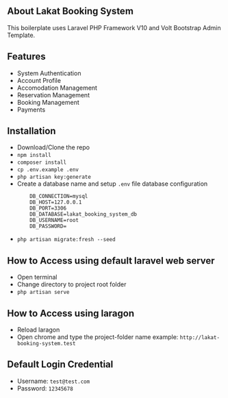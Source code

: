 ## About Lakat Booking System

This boilerplate uses Laravel PHP Framework V10 and Volt Bootstrap Admin Template.


## Features

 - System Authentication
 - Account Profile 
 - Accomodation Management
 - Reservation Management
 - Booking Management
 - Payments

## Installation

 - Download/Clone the repo
 - `npm install`
 - `composer install`
 - `cp .env.example .env`
 - `php artisan key:generate`
 - Create a database name and setup `.env` file database configuration
  	```
		DB_CONNECTION=mysql
		DB_HOST=127.0.0.1
		DB_PORT=3306
		DB_DATABASE=lakat_booking_system_db
		DB_USERNAME=root
		DB_PASSWORD=
	```
 - `php artisan migrate:fresh --seed`

## How to Access using default laravel web server

 - Open terminal
 - Change directory to project root folder
 - `php artisan serve`

## How to Access using laragon

 - Reload laragon
 - Open chrome and type the project-folder name example: `http://lakat-booking-system.test`

## Default Login Credential

 - Username: `test@test.com`
 - Password: `12345678`
